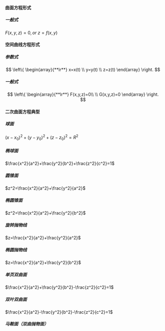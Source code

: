 ####  曲面方程形式
##### 一般式
$F(x,y,z)=0,or \ z=f(x,y)$




#### 空间曲线方程形式
##### 参数式

$$
\left\{  
             \begin{array}{**lr**}  
              x=x(t)          \\  
                y=y(t)
               \\
              z=z(t) 
             \end{array}  
\right.  
$$


##### 一般式
$$
\left\{  
             \begin{array}{**lr**}  
              F(x,y,z)=0\\ \\
G(x,y,z)=0
             \end{array}  
\right.  
$$



#### 二次曲面方程典型

##### 球面
$(x-x_{0})^2+(y-y_{0})^2+(z-z_{0})^2=R^2$
##### 椭球面
$\frac{x^2}{a^2}+\frac{y^2}{b^2}+\frac{z^2}{c^2}=1$
##### 圆锥面
$z^2=\frac{x^2}{a^2}+\frac{y^2}{a^2}$
##### 椭圆锥面
$z^2=\frac{x^2}{a^2}+\frac{y^2}{b^2}$
##### 旋转抛物线
$z=\frac{x^2}{a^2}+\frac{y^2}{a^2}$

##### 椭圆抛物线
$z=\frac{x^2}{a^2}+\frac{y^2}{b^2}$
##### 单页双曲面
$\frac{x^2}{a^2}+\frac{y^2}{b^2}-\frac{z^2}{c^2}=1$
##### 双叶双曲面
$\frac{x^2}{a^2}-\frac{y^2}{b^2}-\frac{z^2}{c^2}=1$

##### 马鞍面（双曲抛物面）